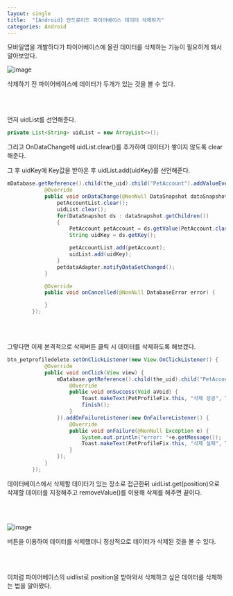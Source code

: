 ```yaml
---
layout: single
title:  "[Android] 안드로이드 파이어베이스 데이터 삭제하기"
categories: Android
---
```


모바일앱을 개발하다가 파이어베이스에 올린 데이터를 삭제하는 기능이 필요하게 돼서 알아보았다.

![image](https://user-images.githubusercontent.com/69960282/131118165-84acad87-68d1-4758-8889-7d1c7dc0303b.png)

삭제하기 전 파이어베이스에 데이터가 두개가 있는 것을 볼 수 있다.

 <br/><br/>

먼저 uidList를 선언해준다.

```java
private List<String> uidList = new ArrayList<>();
```

그리고 OnDataChange에 uidList.clear()를 추가하여 데이터가 쌓이지 않도록 clear해준다.

그 후  uidKey에 Key값을 받아온 후 uidList.add(uidKey)를 선언해준다.

```java
mDatabase.getReference().child(the_uid).child("PetAccount").addValueEventListener(new ValueEventListener() {
            @Override
            public void onDataChange(@NonNull DataSnapshot dataSnapshot) {
                petAccountList.clear();
                uidList.clear();
                for(DataSnapshot ds : dataSnapshot.getChildren())         
                {
                    PetAccount petAccount = ds.getValue(PetAccount.class);
                    String uidKey = ds.getKey();

                    petAccountList.add(petAccount);
                    uidList.add(uidKey);
                }
                petdataAdapter.notifyDataSetChanged();
            }

            @Override
            public void onCancelled(@NonNull DatabaseError error) {

            }
        });
```

 <br/><br/>

그렇다면 이제 본격적으로 삭제버튼 클릭 시 데이터를 삭제하도록 해보겠다.

```java
btn_petprofiledelete.setOnClickListener(new View.OnClickListener() {
            @Override
            public void onClick(View view) {
                mDatabase.getReference().child(the_uid).child("PetAccount").child(uidList.get(position)).removeValue().addOnSuccessListener(new OnSuccessListener<Void>() {
                    @Override
                    public void onSuccess(Void aVoid) {
                        Toast.makeText(PetProfileFix.this, "삭제 성공", Toast.LENGTH_SHORT).show();
                        finish();
                    }
                }).addOnFailureListener(new OnFailureListener() {
                    @Override
                    public void onFailure(@NonNull Exception e) {
                        System.out.println("error: "+e.getMessage());
                        Toast.makeText(PetProfileFix.this, "삭제 실패", Toast.LENGTH_SHORT).show();
                    }
                });
            }
        });
```

데이터베이스에서 삭제할 데이터가 있는 장소로 접근한뒤 uidList.get(position)으로 삭제할 데이터를 지정해주고 removeValue()를 이용해 삭제를 해주면 끝이다.

 <br/><br/>

![image](https://user-images.githubusercontent.com/69960282/131118214-d7963732-0f01-4a92-b447-dcab2ecfa51c.png)

버튼을 이용하여 데이터를 삭제했더니 정상적으로 데이터가 삭제된 것을 볼 수 있다.

 <br/><br/>

이처럼 파이어베이스의 uidlist로 position을 받아와서 삭제하고 싶은 데이터를 삭제하는 법을 알아봤다.
